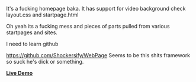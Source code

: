 It's a fucking homepage baka.
It has support for video background check layout.css and startpage.html

Oh yeah its a fucking mess and pieces of parts pulled from various startpages and sites.

I need to learn github

https://github.com/Shockersify/WebPage Seems to be this shits framework so suck he's dick or something.

**[Live Demo](http://truttix.github.io/AhriStartpage/)**